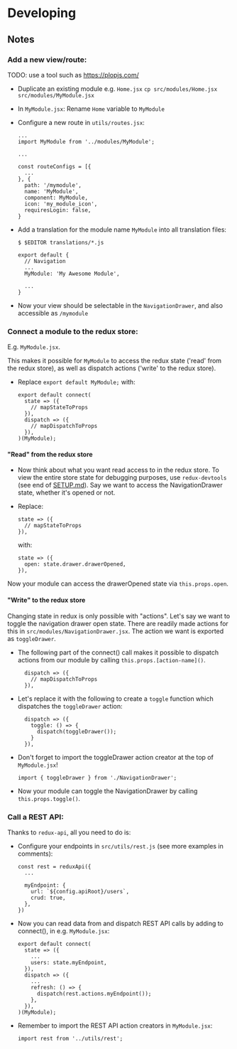 # Developing

## Notes

### Add a new view/route:

TODO: use a tool such as https://plopjs.com/

* Duplicate an existing module e.g. `Home.jsx`
  `cp src/modules/Home.jsx src/modules/MyModule.jsx`

* In `MyModule.jsx`: Rename `Home` variable to `MyModule`

* Configure a new route in `utils/routes.jsx`:

  ```
  ...
  import MyModule from '../modules/MyModule';

  ...

  const routeConfigs = [{
    ...
  }, {
    path: '/mymodule',
    name: 'MyModule',
    component: MyModule,
    icon: 'my_module_icon',
    requiresLogin: false,
  }
  ```

* Add a translation for the module name `MyModule` into all translation files:

  ```
  $ $EDITOR translations/*.js
  ```

  ```
  export default {
    // Navigation
    ...
    MyModule: 'My Awesome Module',

    ...
  }
  ```

* Now your view should be selectable in the `NavigationDrawer`, and also
  accessible as `/mymodule`

### Connect a module to the redux store:

E.g. `MyModule.jsx`.

This makes it possible for `MyModule` to access the redux state ('read' from
the redux store), as well as dispatch actions ('write' to the redux store).

* Replace `export default MyModule;` with:

  ```
  export default connect(
    state => ({
      // mapStateToProps
    }),
    dispatch => ({
      // mapDispatchToProps
    }),
  )(MyModule);
  ```

#### "Read" from the redux store

* Now think about what you want read access to in the redux store. To view the
  entire store state for debugging purposes, use `redux-devtools` (see end of
  [SETUP.md](/docs/SETUP.md)). Say we want to access the NavigationDrawer state,
  whether it's opened or not.

* Replace:

  ```
  state => ({
    // mapStateToProps
  }),
  ```

  with:

  ```
  state => ({
    open: state.drawer.drawerOpened,
  }),
  ```

Now your module can access the drawerOpened state via `this.props.open`.

#### "Write" to the redux store

Changing state in redux is only possible with "actions". Let's say we want to
toggle the navigation drawer open state. There are readily made actions for
this in `src/modules/NavigationDrawer.jsx`. The action we want is exported as
`toggleDrawer`.

* The following part of the connect() call makes it possible to dispatch actions
  from our module by calling `this.props.[action-name]()`.

  ```
    dispatch => ({
      // mapDispatchToProps
    }),
  ```

* Let's replace it with the following to create a `toggle` function which
  dispatches the `toggleDrawer` action:

  ```
    dispatch => ({
      toggle: () => {
        dispatch(toggleDrawer());
      }
    }),
  ```

* Don't forget to import the toggleDrawer action creator at the top of `MyModule.jsx`!
  ```
  import { toggleDrawer } from './NavigationDrawer';
  ```

* Now your module can toggle the NavigationDrawer by calling `this.props.toggle()`.

### Call a REST API:

Thanks to `redux-api`, all you need to do is:

* Configure your endpoints in `src/utils/rest.js` (see more examples in comments):
  ```
  const rest = reduxApi({
    ...

    myEndpoint: {
      url: `${config.apiRoot}/users`,
      crud: true,
    },
  })
  ```

* Now you can read data from and dispatch REST API calls by adding to
  connect(), in e.g. `MyModule.jsx`:

  ```
  export default connect(
    state => ({
      ...
      users: state.myEndpoint,
    }),
    dispatch => ({
      ...
      refresh: () => {
        dispatch(rest.actions.myEndpoint());
      },
    }),
  )(MyModule);
  ```

* Remember to import the REST API action creators in `MyModule.jsx`:

  ```
  import rest from '../utils/rest';
  ```
